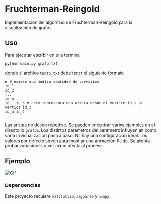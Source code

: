 # Fruchterman-Reingold
Implementación del algoritmo de Fruchterman-Reingold para la visualización de grafos

## Uso
Para ejecutar escribir en una terminal
```code
python main.py grafo.txt
```
donde el archivo `texto.txt` debe tener el siguiente formato
```code
n # numero que indica cantidad de verticies
id_1
id_2
...
id_n
id_1 id_3 # Esto representa una arista desde el vertice id_1 al vertice id_3
id_n id_4
...
```
Las aristas no deben repetirse. Se pueden encontrar varios ejemplos en el directorio `grafos`.
Los distintos parametros del parametro influyen en como varia la visualizacion paso a paso. No hay una configuración ideal.
Los valores por defecto sirven para mostrar una animación fluida. Se alienta probar variaciones y ver cómo afecta al proceso.

## Ejemplo

![Gif](ejemplo.gif)

### Dependencias
Este proyecto requiere `matplotlib`, `argparse` y `numpy`.